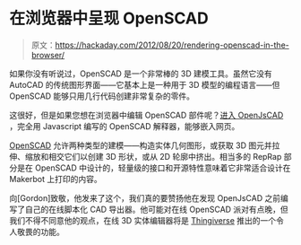 # 在浏览器中呈现 OpenSCAD

> 原文：<https://hackaday.com/2012/08/20/rendering-openscad-in-the-browser/>

如果你没有听说过，OpenSCAD 是一个非常棒的 3D 建模工具。虽然它没有 AutoCAD 的传统图形界面——它基本上是一种用于 3D 模型的编程语言——但 OpenSCAD 能够只用几行代码创建非常复杂的零件。

这很好，但是如果您想在浏览器中编辑 OpenSCAD 部件呢？[进入 OpenJsCAD](http://joostn.github.com/OpenJsCad/) ，完全用 Javascript 编写的 OpenSCAD 解释器，能够嵌入网页。

[OpenSCAD](http://www.openscad.org/) 允许两种类型的建模——构造实体几何图形，或获取 3D 图元并拉伸、缩放和相交它们以创建 3D 形状，或从 2D 轮廓中挤出。相当多的 RepRap 部分是在 OpenSCAD 中设计的，轻量级的接口和开源特性意味着它非常适合设计在 Makerbot 上打印的内容。

向[Gordon]致敬，他发来了这个，我们真的要赞扬他在发现 OpenJsCAD 之前编写了自己的在线脚本化 CAD 导出器。他可能对在线 OpenSCAD 派对有点晚，但我们不得不同意他的观点，在线 3D 实体编辑器将是 [Thingiverse](http://www.thingiverse.com/) 推出的一个令人敬畏的功能。